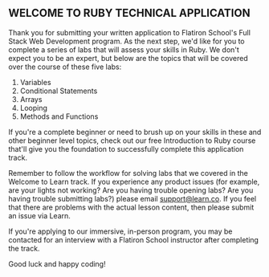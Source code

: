 ## WELCOME TO RUBY TECHNICAL APPLICATION

Thank you for submitting your written application to Flatiron School's Full Stack Web Development program. As the next step, we'd like for you to complete a series of labs that will assess your skills in Ruby. We don't expect you to be an expert, but below are the topics that will be covered over the course of these five labs: 

1. Variables
2. Conditional Statements
3. Arrays
4. Looping 
5. Methods and Functions


If you're a complete beginner or need to brush up on your skills in these and other beginner level topics, check out our free Introduction to Ruby course that'll give you the foundation to successfully complete this application track.  

Remember to follow the workflow for solving labs that we covered in the Welcome to Learn track. If you experience any product issues (for example, are your lights not working? Are you having trouble opening labs? Are you having trouble submitting labs?) please email support@learn.co. If you feel that there are problems with the actual lesson content, then please submit an issue via Learn. 

If you're applying to our immersive, in-person program, you may be contacted for an interview with a Flatiron School instructor after completing the track. 

Good luck and happy coding!


